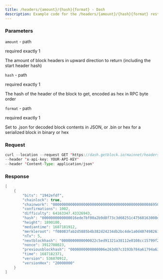 ```yaml
---
title: /headers/{amount}/{hash}{format} - Dash
description: Example code for the /headers/{amount}/{hash}{format} rest method. Сomplete guide on how to use /headers/{amount}/{hash}{format} rest in GetBlock.io Web3 documentation.
---
```


### Parameters


`amount` - path

required exactly 1

The amount of block headers in upward direction to return (including the
start header hash)

`hash` - path

required exactly 1

The hash of the header of the block to get, encoded as hex in RPC byte
order

`format` - path

required exactly 1

Set to .json for decoded block contents in JSON, or .bin or hex for a
serialized block in binary or hex

### Request

``` java
curl --location --request GET 'https://dash.getblock.io/mainnet/headers/0000000000000016ede7bf00a2b9d8f73c3d68251c47568163008d3bc44ad1a6/0000000000000016ede7bf00a2b9d8f73c3d68251c47568163008d3bc44ad1a6.json' 
--header 'x-api-key: YOUR-API-KEY' 
--header 'Content-Type: application/json'
```

###  Response

``` java
[
    {
        "bits": "1942efdf",
        "chainlock": true,
        "chainwork": "000000000000000000000000000000000000000000008695091d14d6adae42c9",
        "confirmations": 1002,
        "difficulty": 64163347.43326943,
        "hash": "0000000000000016ede7bf00a2b9d8f73c3d68251c47568163008d3bc44ad1a6",
        "height": 1890100,
        "mediantime": 1687181912,
        "merkleroot": "f08083fab2d5885b4b382d24234db2bc4de1a0d407498261e9fa6b8975449d87",
        "nTx": 5,
        "nextblockhash": "0000000000000022c5ed91321a38112e0108cc15799f21476d6636e14e8d7e32",
        "nonce": 3912708023,
        "previousblockhash": "0000000000000006e263d87c3193b784a61794a63720831bdb32acdf6715133d",
        "time": 1687182371,
        "version": 536870912,
        "versionHex": "20000000"
    }
]
```

